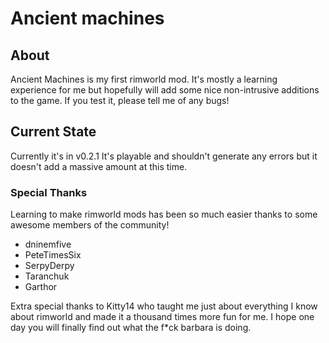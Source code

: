 # Ancient machines

## About
Ancient Machines is my first rimworld mod. It's mostly a learning experience for me but hopefully will add some nice non-intrusive additions to the game. If you test it, please tell me of any bugs!

## Current State
Currently it's in v0.2.1
It's playable and shouldn't generate any errors but it doesn't add a massive amount at this time.


### Special Thanks
 Learning to make rimworld mods has been so much easier thanks to some awesome members of the community!
* dninemfive
* PeteTimesSix
* SerpyDerpy
* Taranchuk
* Garthor


Extra special thanks to Kitty14 who taught me just about everything I know about rimworld and made it a thousand times more fun for me. I hope one day you will finally find out what the f*ck barbara is doing. 
